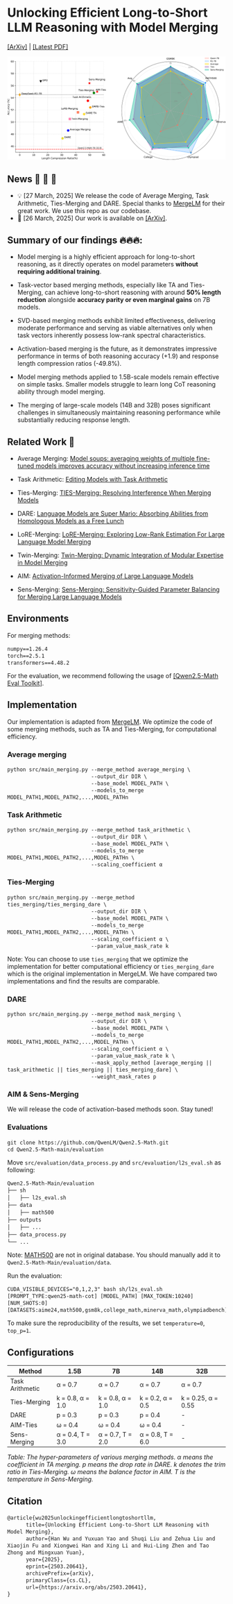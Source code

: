 # Unlocking Efficient Long-to-Short LLM Reasoning with Model Merging

[[ArXiv]](http://arxiv.org/abs/2503.20641) | [[Latest PDF]](resource/MM4Long2Short.pdf)

![overall figures](resource/fig1.png)

## News 🔔 🔔 🔔 

- 💡 [27 March, 2025] We release the code of Average Merging, Task Arithmetic, Ties-Merging and DARE. Special thanks to [MergeLM](https://github.com/yule-BUAA/MergeLM) for their great work. We use this repo as our codebase.
- 📣 [26 March, 2025] Our work is available on [[ArXiv]](http://arxiv.org/abs/2503.20641). 

## Summary of our findings 🔥🔥🔥:

- Model merging is a highly efficient approach for long-to-short reasoning, as it directly operates on model parameters **without requiring additional training**.

- Task-vector based merging methods, especially like TA and Ties-Merging, can achieve long-to-short reasoning with around **50\% length reduction** alongside **accuracy parity or even marginal gains** on 7B models. 
  
- SVD-based merging methods exhibit limited effectiveness, delivering moderate performance and serving as viable alternatives only when task vectors inherently possess low-rank spectral characteristics.
  
- Activation-based merging is the future, as it demonstrates impressive performance in terms of both reasoning accuracy (+1.9) and response length compression ratios (-49.8\%).
  
- Model merging methods applied to 1.5B-scale models remain effective on simple tasks. Smaller models struggle to learn long CoT reasoning ability through model merging. 
  
- The merging of large-scale models (14B and 32B) poses significant challenges in simultaneously maintaining reasoning performance while substantially reducing response length.

## Related Work 📑

- Average Merging: [Model soups: averaging weights of multiple fine-tuned models improves accuracy without increasing inference time](https://arxiv.org/abs/2203.05482)
  
- Task Arithmetic: [Editing Models with Task Arithmetic](https://arxiv.org/abs/2212.04089)

- Ties-Merging: [TIES-Merging: Resolving Interference When Merging Models](https://arxiv.org/abs/2306.01708)

- DARE: [Language Models are Super Mario: Absorbing Abilities from Homologous Models as a Free Lunch](https://arxiv.org/abs/2311.03099)

- LoRE-Merging: [LoRE-Merging: Exploring Low-Rank Estimation For Large Language Model Merging](https://arxiv.org/abs/2502.10749)

- Twin-Merging: [Twin-Merging: Dynamic Integration of Modular Expertise in Model Merging](https://arxiv.org/abs/2406.15479)

- AIM: [Activation-Informed Merging of Large Language Models](https://arxiv.org/abs/2502.02421)

- Sens-Merging: [Sens-Merging: Sensitivity-Guided Parameter Balancing for Merging Large Language Models](https://arxiv.org/abs/2502.12420)

## Environments
For merging methods:
```angular2html
numpy==1.26.4
torch==2.5.1
transformers==4.48.2
```

For the evaluation, we recommend following the usage of [[Qwen2.5-Math Eval Toolkit]](https://github.com/QwenLM/Qwen2.5-Math).

## Implementation

Our implementation is adapted from [MergeLM](https://github.com/yule-BUAA/MergeLM). We optimize the code of some merging methods, such as TA and Ties-Merging, for computational efficiency.

### Average merging

```shell
python src/main_merging.py --merge_method average_merging \
                           --output_dir DIR \
                           --base_model MODEL_PATH \
                           --models_to_merge MODEL_PATH1,MODEL_PATH2,...,MODEL_PATHn
```

### Task Arithmetic
```shell
python src/main_merging.py --merge_method task_arithmetic \
                           --output_dir DIR \
                           --base_model MODEL_PATH \
                           --models_to_merge MODEL_PATH1,MODEL_PATH2,...,MODEL_PATHn \
                           --scaling_coefficient α
```

### Ties-Merging
```shell
python src/main_merging.py --merge_method ties_merging/ties_merging_dare \
                           --output_dir DIR \
                           --base_model MODEL_PATH \
                           --models_to_merge MODEL_PATH1,MODEL_PATH2,...,MODEL_PATHn \
                           --scaling_coefficient α \
                           --param_value_mask_rate k
```

Note: You can choose to use `ties_merging` that we optimize the implementation for better computational efficiency or `ties_merging_dare` which is the original implementation in MergeLM. We have compared two implementations and find the results are comparable.

### DARE
```shell
python src/main_merging.py --merge_method mask_merging \
                           --output_dir DIR \
                           --base_model MODEL_PATH \
                           --models_to_merge MODEL_PATH1,MODEL_PATH2,...,MODEL_PATHn \
                           --scaling_coefficient α \
                           --param_value_mask_rate k \
                           --mask_apply_method [average_merging || task_arithmetic || ties_merging || ties_merging_dare] \
                           --weight_mask_rates p
```

### AIM & Sens-Merging
We will release the code of activation-based methods soon. Stay tuned!

### Evaluations

```shell
git clone https://github.com/QwenLM/Qwen2.5-Math.git
cd Qwen2.5-Math-main/evaluation
```

Move `src/evaluation/data_process.py` and `src/evaluation/l2s_eval.sh` as following:

```markdown
Qwen2.5-Math-Main/evaluation
├── sh
│   ├── l2s_eval.sh
├── data
│   ├── math500
├── outputs
│   ├── ...
├── data_process.py
└── ...
```

Note: [MATH500](https://huggingface.co/datasets/HuggingFaceH4/MATH-500) are not in original database. You should manually add it to `Qwen2.5-Math-Main/evaluation/data`.

Run the evaluation:
```shell
CUDA_VISIBLE_DEVICES="0,1,2,3" bash sh/l2s_eval.sh [PROMPT_TYPE:qwen25-math-cot] [MODEL_PATH] [MAX_TOKEN:10240] [NUM_SHOTS:0] [DATASETS:aime24,math500,gsm8k,college_math,minerva_math,olympiadbench]
```

To make sure the reproducibility of the results, we set `temperature=0`, `top_p=1`.

## Configurations

| Method           | 1.5B           | 7B                 | 14B                | 32B                |
|------------------|----------------|--------------------|--------------------|--------------------|
| Task Arithmetic  | α = 0.7        | α = 0.7           | α = 0.7           | α = 0.7           |
| Ties-Merging     | k = 0.8, α = 1.0 | k = 0.8, α = 1.0   | k = 0.2, α = 0.5   | k = 0.25, α = 0.55 |
| DARE             | p = 0.3        | p = 0.3           | p = 0.4           | -                  |
| AIM-Ties         | ω = 0.4        | ω = 0.4           | ω = 0.4           | -                  |
| Sens-Merging     | α = 0.4, T = 3.0 | α = 0.7, T = 2.0  | α = 0.8, T = 6.0  | -                  |

*Table: The hyper-parameters of various merging methods. α means the coefficient in TA merging. p means the drop rate in DARE. k denotes the trim ratio in Ties-Merging. ω means the balance factor in AIM. T is the temperature in Sens-Merging.*


## Citation
```
@article{wu2025unlockingefficientlongtoshortllm,
      title={Unlocking Efficient Long-to-Short LLM Reasoning with Model Merging}, 
      author={Han Wu and Yuxuan Yao and Shuqi Liu and Zehua Liu and Xiaojin Fu and Xiongwei Han and Xing Li and Hui-Ling Zhen and Tao Zhong and Mingxuan Yuan},
      year={2025},
      eprint={2503.20641},
      archivePrefix={arXiv},
      primaryClass={cs.CL},
      url={https://arxiv.org/abs/2503.20641}, 
}
```
